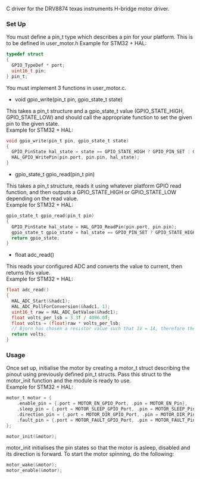C driver for the DRV8874 texas instruments H-bridge motor driver.

### Set Up
You must define a pin_t type which describes a pin for your platform. This is to be defined in user_motor.h
Example for STM32 + HAL:
```C
typedef struct
{
  GPIO_TypeDef * port;
  uint16_t pin;
} pin_t;

```

You must implement 3 functions in user_motor.c.
- void gpio_write(pin_t pin, gpio_state_t state)  

This takes a pin_t structure and a gpio_state_t value (GPIO_STATE_HIGH, GPIO_STATE_LOW) and should call the appropriate function to set the given pin to the given state.  
Example for STM32 + HAL:
```C
void gpio_write(pin_t pin, gpio_state_t state)
{
  GPIO_PinState hal_state = state == GPIO_STATE_HIGH ? GPIO_PIN_SET : GPIO_PIN_RESET;
  HAL_GPIO_WritePin(pin.port, pin.pin, hal_state);
}
```

- gpio_state_t gpio_read(pin_t pin)  

This takes a pin_t structure, reads it using whatever platform GPIO read function, and then outputs a GPIO_STATE_HIGH or GPIO_STATE_LOW depending on the read value.  
Example for STM32 + HAL:
```C
gpio_state_t gpio_read(pin_t pin)
{
  GPIO_PinState hal_state = HAL_GPIO_ReadPin(pin.port, pin.pin);
  gpio_state_t gpio_state = hal_state == GPIO_PIN_SET ? GPIO_STATE_HIGH : GPIO_STATE_LOW;
  return gpio_state;
}
```

- float adc_read()  

This reads your configured ADC and converts the value to current, then returns this value.  
Example for STM32 + HAL:
```C
float adc_read()
{
  HAL_ADC_Start(&hadc1);
  HAL_ADC_PollForConversion(&hadc1, 1);
  uint16_t raw = HAL_ADC_GetValue(&hadc1);
  float volts_per_lsb = 3.3f / 4096.0f;
  float volts = (float)raw * volts_per_lsb;
  // Bjorn has chosen a resistor value such that 1V = 1A, therefore the voltage can be treated as the current
  return volts;
}
```

### Usage
Once set up, initialise the motor by creating a motor_t struct describing the pinout using previously defined pin_t structs. Pass this struct to the motor_init function and the module is ready to use.  
Example for STM32 + HAL:
```C
motor_t motor = {
    .enable_pin = {.port = MOTOR_EN_GPIO_Port, .pin = MOTOR_EN_Pin},
    .sleep_pin = {.port = MOTOR_SLEEP_GPIO_Port, .pin = MOTOR_SLEEP_Pin},
    .direction_pin = {.port = MOTOR_DIR_GPIO_Port, .pin = MOTOR_DIR_Pin},
    .fault_pin = {.port = MOTOR_FAULT_GPIO_Port, .pin = MOTOR_FAULT_Pin}
};

motor_init(&motor);
```

motor_init initialises the pin states so that the motor is asleep, disabled and its direction is forward.
To start the motor spinning, do the following:
```C
motor_wake(&motor);
motor_enable(&motor);
```